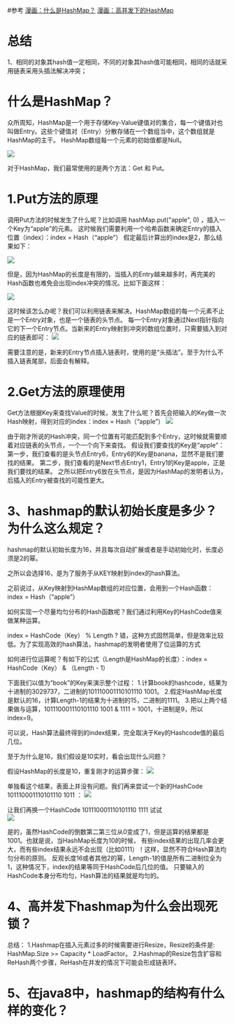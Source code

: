 #参考
[漫画：什么是HashMap？](https://juejin.im/post/5a215783f265da431d3c7bba)
[漫画：高并发下的HashMap](https://mp.weixin.qq.com/s/dzNq50zBQ4iDrOAhM4a70A)


# 总结
1、相同的对象其hash值一定相同，不同的对象其hash值可能相同，相同的话就采用链表采用头插法解决冲突；


# 什么是HashMap？

众所周知，HashMap是一个用于存储Key-Value键值对的集合，每一个键值对也叫做Entry。这些个键值对（Entry）分散存储在一个数组当中，这个数组就是HashMap的主干。
HashMap数组每一个元素的初始值都是Null。

![](../../pic/hashmap1.png)

对于HashMap，我们最常使用的是两个方法：Get 和 Put。

# 1.Put方法的原理

调用Put方法的时候发生了什么呢？比如调用 hashMap.put("apple", 0) ，插入一个Key为“apple"的元素。
这时候我们需要利用一个哈希函数来确定Entry的插入位置（index）：index =  Hash（“apple”）
假定最后计算出的index是2，那么结果如下：

![](../../pic/hashmap2.png)

但是，因为HashMap的长度是有限的，当插入的Entry越来越多时，再完美的Hash函数也难免会出现index冲突的情况。比如下面这样：

![](../../pic/hashmap3.png)

这时候该怎么办呢？我们可以利用链表来解决。HashMap数组的每一个元素不止是一个Entry对象，也是一个链表的头节点。
每一个Entry对象通过Next指针指向它的下一个Entry节点。当新来的Entry映射到冲突的数组位置时，只需要插入到对应的链表即可：
![](../../pic/hashmap4.png)

需要注意的是，新来的Entry节点插入链表时，使用的是“头插法”。至于为什么不插入链表尾部，后面会有解释。

# 2.Get方法的原理使用

Get方法根据Key来查找Value的时候，发生了什么呢？首先会把输入的Key做一次Hash映射，得到对应的index：index =  Hash（“apple”）
![](../../pic/hashmap5.png)

由于刚才所说的Hash冲突，同一个位置有可能匹配到多个Entry，这时候就需要顺着对应链表的头节点，一个一个向下来查找。
假设我们要查找的Key是“apple”：
第一步，我们查看的是头节点Entry6，Entry6的Key是banana，显然不是我们要找的结果。
第二步，我们查看的是Next节点Entry1，Entry1的Key是apple，正是我们要找的结果。
之所以把Entry6放在头节点，是因为HashMap的发明者认为，后插入的Entry被查找的可能性更大。

# 3、hashmap的默认初始长度是多少？为什么这么规定？
hashmap的默认初始长度为16，并且每次自动扩展或者是手动初始化时，长度必须是2的幂。

之所以会选择16，是为了服务于从KEY映射到index的hash算法。

之前说过，从Key映射到HashMap数组的对应位置，会用到一个Hash函数：index =  Hash（“apple”）

如何实现一个尽量均匀分布的Hash函数呢？我们通过利用Key的HashCode值来做某种运算。

index =  HashCode（Key） % Length ? 
错，这种方式固然简单，但是效率比较低。为了实现高效的hash算法，hashmap的发明者使用了位运算的方式

如何进行位运算呢？有如下的公式（Length是HashMap的长度）：index =  HashCode（Key） &  （Length - 1） 

下面我们以值为“book”的Key来演示整个过程：
1.计算book的hashcode，结果为十进制的3029737，二进制的101110001110101110 1001。
2.假定HashMap长度是默认的16，计算Length-1的结果为十进制的15，二进制的1111。
3.把以上两个结果做与运算，101110001110101110 1001 & 1111 = 1001，十进制是9，所以 index=9。

可以说，Hash算法最终得到的index结果，完全取决于Key的Hashcode值的最后几位。

至于为什么是16，我们假设是10实时，看会出现什么问题？

假设HashMap的长度是10，重复刚才的运算步骤：
![](../../pic/hashmap6.png)

单独看这个结果，表面上并没有问题。我们再来尝试一个新的HashCode  101110001110101110 1011 ：
![](../../pic/hashmap7.png)


让我们再换一个HashCode 101110001110101110 1111 试试  
![](../../pic/hashmap8.png)

是的，虽然HashCode的倒数第二第三位从0变成了1，但是运算的结果都是1001。也就是说，当HashMap长度为10的时候，
有些index结果的出现几率会更大，而有些index结果永远不会出现（比如0111）！这样，显然不符合Hash算法均匀分布的原则。
反观长度16或者其他2的幂，Length-1的值是所有二进制位全为1，这种情况下，index的结果等同于HashCode后几位的值。
只要输入的HashCode本身分布均匀，Hash算法的结果就是均匀的。


# 4、高并发下hashmap为什么会出现死锁？
总结：
1.Hashmap在插入元素过多的时候需要进行Resize，Resize的条件是: HashMap.Size   >=  Capacity * LoadFactor。
2.Hashmap的Resize包含扩容和ReHash两个步骤，ReHash在并发的情况下可能会形成链表环。





# 5、在java8中，hashmap的结构有什么样的变化？


